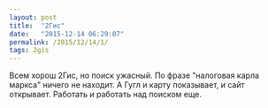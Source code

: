 ```yaml
---
layout: post
title:  "2Гис"
date:   "2015-12-14 06:29:07"
permalink: /2015/12/14/1/
tags: 2gis
---
```


Всем хорош 2Гис, но поиск ужасный. По фразе "налоговая карла маркса"
ничего не находит. А Гугл и карту показывает, и сайт
открывает. Работать и работать над поиском еще.
